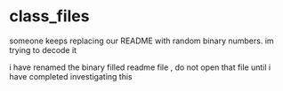 # class_files








someone keeps replacing our README with random binary numbers. 
im trying to decode it 



i have renamed the binary filled readme file , do not open that file until i have completed investigating this
